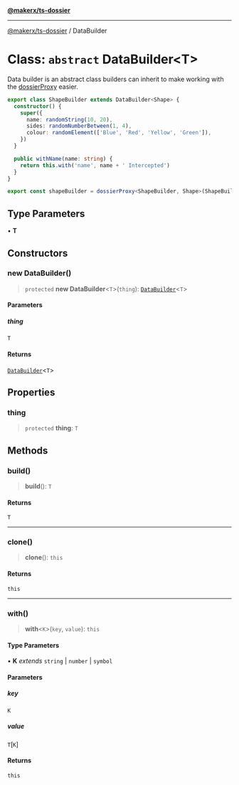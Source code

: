 [**@makerx/ts-dossier**](/docs/README.md)

***

[@makerx/ts-dossier](/docs/README.md) / DataBuilder

# Class: `abstract` DataBuilder\<T\>

Data builder is an abstract class builders can inherit to make working with the [dossierProxy](/docs/functions/dossierProxy.md) easier.

```typescript
export class ShapeBuilder extends DataBuilder<Shape> {
  constructor() {
    super({
      name: randomString(10, 20),
      sides: randomNumberBetween(1, 4),
      colour: randomElement(['Blue', 'Red', 'Yellow', 'Green']),
    })
  }

  public withName(name: string) {
    return this.with('name', name + ' Intercepted')
  }
}

export const shapeBuilder = dossierProxy<ShapeBuilder, Shape>(ShapeBuilder)
```

## Type Parameters

• **T**

## Constructors

### new DataBuilder()

> `protected` **new DataBuilder**\<`T`\>(`thing`): [`DataBuilder`](/docs/classes/DataBuilder.md)\<`T`\>

#### Parameters

##### thing

`T`

#### Returns

[`DataBuilder`](/docs/classes/DataBuilder.md)\<`T`\>

## Properties

### thing

> `protected` **thing**: `T`

## Methods

### build()

> **build**(): `T`

#### Returns

`T`

***

### clone()

> **clone**(): `this`

#### Returns

`this`

***

### with()

> **with**\<`K`\>(`key`, `value`): `this`

#### Type Parameters

• **K** *extends* `string` \| `number` \| `symbol`

#### Parameters

##### key

`K`

##### value

`T`\[`K`\]

#### Returns

`this`
